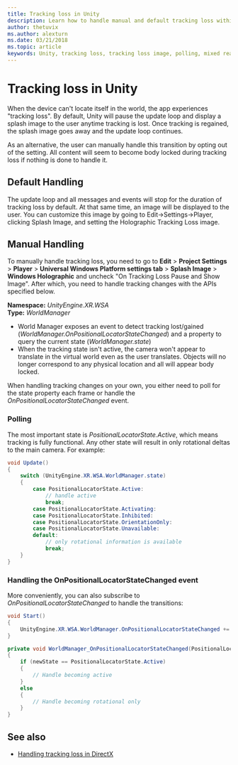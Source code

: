 ```yaml
---
title: Tracking loss in Unity
description: Learn how to handle manual and default tracking loss within a Unity mixed reality app.
author: thetuvix
ms.author: alexturn
ms.date: 03/21/2018
ms.topic: article
keywords: Unity, tracking loss, tracking loss image, polling, mixed reality headset, windows mixed reality headset, virtual reality headset
---
```


# Tracking loss in Unity

When the device can't locate itself in the world, the app experiences "tracking loss". By default, Unity will pause the update loop and display a splash image to the user anytime tracking is lost. Once tracking is regained, the splash image goes away and the update loop continues.

As an alternative, the user can manually handle this transition by opting out of the setting. All content will seem to become body locked during tracking loss if nothing is done to handle it.

## Default Handling

The update loop and all messages and events will stop for the duration of tracking loss by default. At that same time, an image will be displayed to the user. You can customize this image by going to Edit->Settings->Player, clicking Splash Image, and setting the Holographic Tracking Loss image.

## Manual Handling

To manually handle tracking loss, you need to go to **Edit** > **Project Settings** > **Player** > **Universal Windows Platform settings tab** > **Splash Image** > **Windows Holographic** and uncheck "On Tracking Loss Pause and Show Image". After which, you need to handle tracking changes with the APIs specified below.

**Namespace:** *UnityEngine.XR.WSA*<br>
**Type:** *WorldManager*

* World Manager exposes an event to detect tracking lost/gained (*WorldManager.OnPositionalLocatorStateChanged*) and a property to query the current state (*WorldManager.state*)
* When the tracking state isn't active, the camera won't appear to translate in the virtual world even as the user translates. Objects will no longer correspond to any physical location and all will appear body locked.

When handling tracking changes on your own, you either need to poll for the state property each frame or handle the *OnPositionalLocatorStateChanged* event.

### Polling

The most important state is *PositionalLocatorState.Active*, which means tracking is fully functional. Any other state will result in only rotational deltas to the main camera. For example:

```cs
void Update()
{
    switch (UnityEngine.XR.WSA.WorldManager.state)
    {
        case PositionalLocatorState.Active:
            // handle active
            break;
        case PositionalLocatorState.Activating:
        case PositionalLocatorState.Inhibited:
        case PositionalLocatorState.OrientationOnly:
        case PositionalLocatorState.Unavailable:
        default:
            // only rotational information is available
            break;
    }
}
```

### Handling the OnPositionalLocatorStateChanged event

More conveniently, you can also subscribe to *OnPositionalLocatorStateChanged* to handle the transitions:

```cs
void Start()
{
    UnityEngine.XR.WSA.WorldManager.OnPositionalLocatorStateChanged += WorldManager_OnPositionalLocatorStateChanged;
}

private void WorldManager_OnPositionalLocatorStateChanged(PositionalLocatorState oldState, PositionalLocatorState newState)
{
    if (newState == PositionalLocatorState.Active)
    {
        // Handle becoming active
    }
    else
    {
        // Handle becoming rotational only
    }
}
```

## See also

* [Handling tracking loss in DirectX](../native/coordinate-systems-in-directx.md#handling-tracking-loss)
